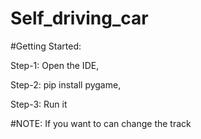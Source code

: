 # Self_driving_car

#Getting Started: 

 Step-1: Open the IDE, 
 
 Step-2: pip install pygame, 
 
 Step-3: Run it
 
 #NOTE: If you want to can change the track
